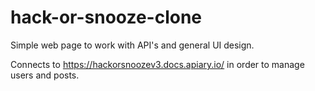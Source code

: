 # hack-or-snooze-clone
Simple web page to work with API's and general UI design.

Connects to https://hackorsnoozev3.docs.apiary.io/ in order to manage users and posts. 
